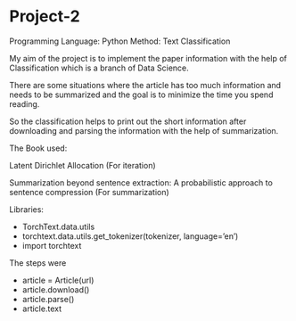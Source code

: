 # Project-2

Programming Language: Python
Method: Text Classification

My aim of the project is to implement the paper information with the help of Classification which is a branch of Data Science. 

There are some situations where the article has too much information and needs to be summarized and the goal is to minimize the time you spend reading. 

So the classification helps to print out the short information after downloading and parsing the information with the help of summarization.

The Book used:

Latent Dirichlet Allocation (For iteration)

Summarization beyond sentence extraction: A probabilistic approach to sentence compression (For summarization)

Libraries:

* TorchText.data.utils
* torchtext.data.utils.get_tokenizer(tokenizer, language=’en’)
* import torchtext

The steps were

- article = Article(url)
- article.download()
- article.parse()
- article.text


